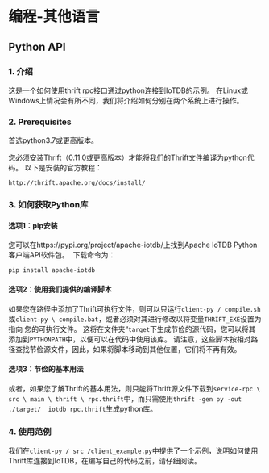 <!--

    Licensed to the Apache Software Foundation (ASF) under one
    or more contributor license agreements.  See the NOTICE file
    distributed with this work for additional information
    regarding copyright ownership.  The ASF licenses this file
    to you under the Apache License, Version 2.0 (the
    "License"); you may not use this file except in compliance
    with the License.  You may obtain a copy of the License at

        http://www.apache.org/licenses/LICENSE-2.0

    Unless required by applicable law or agreed to in writing,
    software distributed under the License is distributed on an
    "AS IS" BASIS, WITHOUT WARRANTIES OR CONDITIONS OF ANY
    KIND, either express or implied.  See the License for the
    specific language governing permissions and limitations
    under the License.

-->

# 编程-其他语言

## Python API

### 1. 介绍

这是一个如何使用thrift rpc接口通过python连接到IoTDB的示例。 在Linux或Windows上情况会有所不同，我们将介绍如何分别在两个系统上进行操作。

### 2. Prerequisites

首选python3.7或更高版本。

您必须安装Thrift（0.11.0或更高版本）才能将我们的Thrift文件编译为python代码。 以下是安装的官方教程：

```
http://thrift.apache.org/docs/install/
```

### 3. 如何获取Python库

#### 选项1：pip安装

您可以在https://pypi.org/project/apache-iotdb/上找到Apache IoTDB Python客户端API软件包。
​    下载命令为：

```
pip install apache-iotdb
```

#### 选项2：使用我们提供的编译脚本

如果您在路径中添加了Thrift可执行文件，则可以只运行`client-py / compile.sh`或`client-py \ compile.bat`，或者必须对其进行修改以将变量`THRIFT_EXE`设置为指向 您的可执行文件。 这将在文件夹“`target`下生成节俭的源代码，您可以将其添加到`PYTHONPATH`中，以便可以在代码中使用该库。 请注意，这些脚本按相对路径查找节俭源文件，因此，如果将脚本移动到其他位置，它们将不再有效。

#### 选项3：节俭的基本用法

或者，如果您了解Thrift的基本用法，则只能将Thrift源文件下载到`service-rpc \ src \ main \ thrift \ rpc.thrift`中，而只需使用`thrift -gen py -out ./target/  iotdb rpc.thrift`生成python库。

### 4. 使用范例

我们在`client-py / src /client_example.py`中提供了一个示例，说明如何使用Thrift库连接到IoTDB，在编写自己的代码之前，请仔细阅读。
